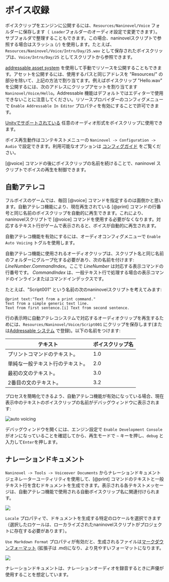 ﻿# ボイス収録

ボイスクリップをエンジンに公開するには、`Resources/Naninovel/Voice` フォルダーに保存します（` Loader`フォルダーのオーディオ設定で変更できます）。サブフォルダで整理することもできます。この場合、naninovelスクリプトで参照する場合はスラッシュ (`/`) を使用します。たとえば、`Resources/Naninovel/Voice/Intro/Day/25.wav` として保存されたボイスクリップは、`Voice/Intro/Day/25` としてスクリプトから参照できます。

[addressable asset system](/ja/guide/resource-providers.md#addressable) を使用して手動でリソースを公開することもできます。アセットを公開するには、使用するパスと同じアドレスを "Resources/" の部分を除いて、上記の方法で割り当てます。例えばボイスクリップ "Hello.wav" を公開するには、次のアドレスにクリップアセットを割り当てます `Naninovel/Voice/Hello`。Addressable 機能はデフォルトではエディターで使用できないことに注意してください。リソースプロバイダーのコンフィグメニューで `Enable Addressable In Editor` プロパティを有効にすることで許可できます。

[Unityでサポートされている](https://docs.unity3d.com/Manual/AudioFiles.html) 任意のオーディオ形式をボイスクリップに使用できます。

ボイス再生動作はコンテキストメニューの `Naninovel -> Configuration -> Audio` で設定できます。利用可能なオプションは [コンフィグガイド](/ja/guide/configuration.md#audio) をご覧ください。

[@voice] コマンドの後にボイスクリップの名前を続けることで、naninovel スクリプトでボイスの再生を制御できます。


## 自動アテレコ

フルボイスのゲームでは、毎回 [@voice] コマンドを指定するのは面倒かと思います。自動アテレコ機能により、現在再生されている [@print] コマンドの行番号と同じ名前のボイスクリップを自動的に再生できます。これにより、naninovelスクリプトで [@voice] コマンドを使用する必要がなくなります。対応するテキスト行がゲームで表示されると、ボイスが自動的に再生されます。

自動アテレコ機能を有効にするには、オーディオコンフィグメニューで `Enable Auto Voicing` トグルを使用します。

自動アテレコ機能に使用されるオーディオクリップは、スクリプト名と同じ名前のフォルダーにグループ化する必要があり、次の名前を付けます:
 *LineNumber*.*CommandIndex*。ここで *LineNumber* は対応する表示コマンドの行番号です。 *CommandIndex* は、一般テキスト行で処理する場合の表示コマンドのインラインまたはコマンドインデックスです。

たとえば、"Script001" という名前の次のnaninovelスクリプトを考えてみます:

```nani
@print text:"Text from a print command."
Text from a simple generic text line.
Text from first sentence.[i] Text from second sentence.
```

行の表示時に自動アテレコシステムで対応するオーディオクリップを再生するためには、`Resources/Naninovel/Voice/Script001` にクリップを保存します(または[Addressable システム](/ja/guide/resource-providers.md#addressable) で登録)。以下の名前をつけます:

テキスト | ボイスクリップ名
--- | ---
プリントコマンドのテキスト。 | 1.0
単純な一般テキスト行のテキスト。 | 2.0
最初の文のテキスト。 | 3.0
2番目の文のテキスト。 | 3.2

プロセスを簡略化できるよう、自動アテレコ機能が有効になっている場合、現在表示中のテキストのボイスクリップの名前がデバッグウィンドウに表示されます:

![auto voicing](https://i.gyazo.com/12772ecc7c14011bcde4a74c81e997b8.png)

デバッグウィンドウを開くには、エンジン設定で `Enable Development Console` がオンになっていることを確認してから、再生モードで `~` キーを押し、`debug` と入力して`Enter`を押します。

## ナレーションドキュメント

`Naninovel -> Tools -> Voiceover Documents` からナレーションドキュメントジェネレーターユーティリティを使用して、[@print] コマンドのテキストと一般テキスト行を含むドキュメントを生成できます。表示される各テキストメッセージは、自動アテレコ機能で使用される自動ボイスクリップ名に関連付けられます。

![](https://i.gyazo.com/69466444d4b8b43d76e7f1566db5ca9a.png)

`Locale` プロパティで、ドキュメントを生成する特定のロケールを選択できます（選択したロケールは、ローカライズされたnaninovelスクリプトがプロジェクトに存在する必要があります）。

`Use Markdown Format` プロパティが有効だと、生成されるファイルは[マークダウンフォーマット](https://en.wikipedia.org/wiki/Markdown) (拡張子は .md)になり、より見やすいフォーマットになります。

![](https://i.gyazo.com/ed6776026a79140de9e9f6a155faffdc.png)

ナレーションドキュメントは、ナレーションオーディオを録音するときに声優が使用することを想定しています。
